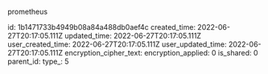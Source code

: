 prometheus

id: 1b1471733b4949b08a84a488db0aef4c
created_time: 2022-06-27T20:17:05.111Z
updated_time: 2022-06-27T20:17:05.111Z
user_created_time: 2022-06-27T20:17:05.111Z
user_updated_time: 2022-06-27T20:17:05.111Z
encryption_cipher_text: 
encryption_applied: 0
is_shared: 0
parent_id: 
type_: 5